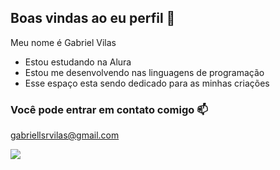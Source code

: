 ## Boas vindas ao eu perfil 👋

Meu nome é Gabriel Vilas  

- Estou estudando na Alura
- Estou me desenvolvendo nas linguagens de programação
- Esse espaço esta sendo dedicado para as minhas criações

### Você pode entrar em contato comigo 📫
gabriellsrvilas@gmail.com

![](https://tenor.com/bLOR6.gif)

